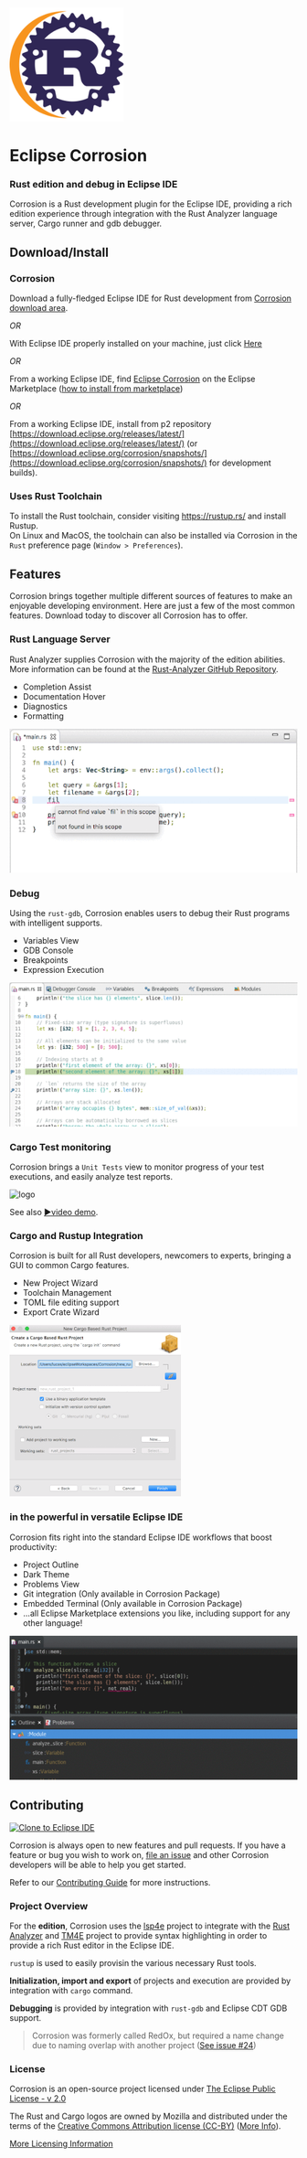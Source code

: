 <img alt="logo" src="./images/corrosionLogo.svg" width="200px"/>

# Eclipse Corrosion
### Rust edition and debug in Eclipse IDE

Corrosion is a Rust development plugin for the Eclipse IDE, providing a rich edition experience through integration with the Rust Analyzer language server, Cargo runner and gdb debugger.

## Download/Install

### Corrosion

Download a fully-fledged Eclipse IDE for Rust development from [Corrosion download area](https://download.eclipse.org/corrosion/releases/latest/products).

*OR*

With Eclipse IDE properly installed on your machine, just click [Here](eclipse+mpc://marketplace.eclipse.org/install/3835145)

*OR*

From a working Eclipse IDE, find [Eclipse Corrosion](https://marketplace.eclipse.org/content/eclipse-corrosion) on the Eclipse Marketplace ([how to install from marketplace](https://marketplace.eclipse.org/marketplace-client-intro?mpc_install=3835145))

*OR*

From a working Eclipse IDE, install from p2 repository [https://download.eclipse.org/releases/latest/](https://download.eclipse.org/releases/latest/) (or [https://download.eclipse.org/corrosion/snapshots/](https://download.eclipse.org/corrosion/snapshots/) for development builds).

### Uses Rust Toolchain

To install the Rust toolchain, consider visiting <https://rustup.rs/> and install Rustup.  
On Linux and MacOS, the toolchain can also be installed via Corrosion in the `Rust` preference page (`Window > Preferences`).

## Features

Corrosion brings together multiple different sources of features to make an enjoyable developing environment. Here are just a few of the most common features. Download today to discover all Corrosion has to offer.

### Rust Language Server
Rust Analyzer supplies Corrosion with the majority of the edition abilities. More information can be found at the [Rust-Analyzer GitHub Repository](https://github.com/rust-analyzer/rust-analyzer).
 - Completion Assist
 - Documentation Hover
 - Diagnostics
 - Formatting

![RLS features](images/rls-features.gif)

### Debug
Using the `rust-gdb`, Corrosion enables users to debug their Rust programs with intelligent supports.
 - Variables View
 - GDB Console
 - Breakpoints
 - Expression Execution

![Debug features](images/debug-features.gif)

### Cargo Test monitoring

Corrosion brings a `Unit Tests` view to monitor progress of your test executions, and easily analyze test reports.

<img alt="logo" src="./images/testReports.png" width="600px"/>

See also [▶️video demo](https://www.screencast.com/t/1sgBo0ENGc).

### Cargo and Rustup Integration

Corrosion is built for all Rust developers, newcomers to experts, bringing a GUI to common Cargo features.
 - New Project Wizard
 - Toolchain Management
 - TOML file editing support
 - Export Crate Wizard

![Cargo and Rustup features](images/cargo-features.gif)


### in the powerful in versatile Eclipse IDE

Corrosion fits right into the standard Eclipse IDE workflows that boost productivity:
 - Project Outline
 - Dark Theme
 - Problems View
 - Git integration (Only available in Corrosion Package)
 - Embedded Terminal (Only available in Corrosion Package)
 - ...all Eclipse Marketplace extensions you like, including support for any other language!

![Eclipse features](images/eclipse-features.gif)

## Contributing

<a href="https://mickaelistria.github.io/redirctToEclipseIDECloneCommand/redirect.html"><img src="https://mickaelistria.github.io/redirctToEclipseIDECloneCommand/cloneToEclipseBadge.png" alt="Clone to Eclipse IDE"/></a>

Corrosion is always open to new features and pull requests. If you have a feature or bug you wish to work on, [file an issue](https://github.com/eclipse/corrosion/issues) and other Corrosion developers will be able to help you get started.

Refer to our [Contributing Guide](CONTRIBUTING.md) for more instructions.

### Project Overview

For the **edition**, Corrosion uses the [lsp4e](https://projects.eclipse.org/projects/technology.lsp4e) project to integrate with the [Rust Analyzer](https://github.com/rust-analyzer/rust-analyzer) and [TM4E](https://projects.eclipse.org/projects/technology.tm4e) project to provide syntax highlighting in order to provide a rich Rust editor in the Eclipse IDE.

`rustup` is used to easily provisin the various necessary Rust tools.

**Initialization, import and export** of projects and execution are provided by integration with `cargo` command.

**Debugging** is provided by integration with `rust-gdb` and Eclipse CDT GDB support.

 > Corrosion was formerly called RedOx, but required a name change due to naming overlap with another project ([See issue #24](https://github.com/eclipse/corrosion/issues/24))

### License

Corrosion is an open-source project licensed under [The Eclipse Public License - v 2.0](https://www.eclipse.org/legal/epl-2.0/)

The Rust and Cargo logos are owned by Mozilla and distributed under the terms of the [Creative Commons Attribution license (CC-BY)](https://creativecommons.org/licenses/by/4.0/) ([More Info](https://www.rust-lang.org/en-US/legal.html)).

[More Licensing Information](NOTICE.md)
